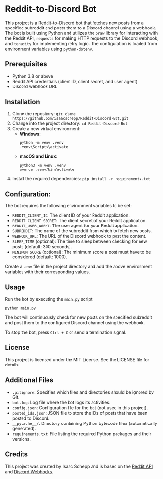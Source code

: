 # Reddit-to-Discord Bot

This project is a Reddit-to-Discord bot that fetches new posts from a specified subreddit and posts them to a Discord channel using a webhook. The bot is built using Python and utilizes the `praw` library for interacting with the Reddit API, `requests` for making HTTP requests to the Discord webhook, and `tenacity` for implementing retry logic. The configuration is loaded from environment variables using `python-dotenv`.

## Prerequisites

* Python 3.8 or above
* Reddit API credentials (client ID, client secret, and user agent)
* Discord webhook URL

## Installation

1. Clone the repository: `git clone https://github.com/isaacschepp/Reddit-Discord-Bot.git`
2. Change into the project directory: `cd Reddit-Discord-Bot`
3. Create a new virtual environment:
   - **Windows**:
     ```
     python -m venv .venv
     .venv\Scripts\activate
     ```
   - **macOS and Linux**:
     ```
     python3 -m venv .venv
     source .venv/bin/activate
     ```
4. Install the required dependencies: `pip install -r requirements.txt`

## Configuration:
The bot requires the following environment variables to be set:

* `REDDIT_CLIENT_ID`: The client ID of your Reddit application.
* `REDDIT_CLIENT_SECRET`: The client secret of your Reddit application.
* `REDDIT_USER_AGENT`: The user agent for your Reddit application.
* `SUBREDDIT`: The name of the subreddit from which to fetch new posts.
* `WEBHOOK_URL`: The URL of the Discord webhook to post the content.
* `SLEEP_TIME` (optional): The time to sleep between checking for new posts (default: 300 seconds).
* `MINIMUM_SCORE` (optional): The minimum score a post must have to be considered (default: 1000).

Create a `.env` file in the project directory and add the above environment variables with their corresponding values.

## Usage

Run the bot by executing the `main.py` script:

```bash
python main.py
```

The bot will continuously check for new posts on the specified subreddit and post them to the configured Discord channel using the webhook.

To stop the bot, press `Ctrl + C` or send a termination signal.

## License

This project is licensed under the MIT License. See the LICENSE file for details.

## Additional Files

* `.gitignore`: Specifies which files and directories should be ignored by Git.
* `bot.log`: Log file where the bot logs its activities.
* `config.json`: Configuration file for the bot (not used in this project).
* `posted_ids.json`: JSON file to store the IDs of posts that have been posted to Discord.
* `__pycache__/`: Directory containing Python bytecode files (automatically generated).
* `requirements.txt`: File listing the required Python packages and their versions.

## Credits
This project was created by Isaac Schepp and is based on the [Reddit API](https://www.reddit.com/dev/api/) and [Discord Webhooks](https://discord.com/developers/docs/resources/webhook).
